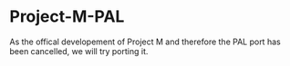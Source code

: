 # Project-M-PAL
As the offical developement of Project M and therefore the PAL port has been cancelled, we will try porting it.
